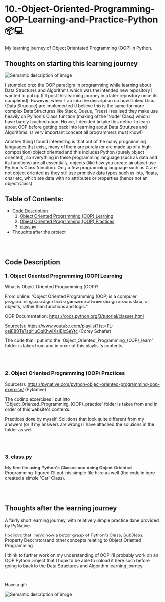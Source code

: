 # 10.-Object-Oriented-Programming-OOP-Learning-and-Practice-Python :package::computer:
My learning journey of Object Orientated Programming (OOP) in Python.

## Thoughts on starting this learning journey

![Semantic description of image](https://media.istockphoto.com/id/1257522431/vector/businessman-reach-out-for-the-stars-by-using-books-as-the-platform-describe-reach-successful.jpg?s=612x612&w=0&k=20&c=oaYDGOJ06ebcwxaF7FQkfT_ry8inGlJbmVZnGvZo5U4=)

I stumbled onto the OOP paradigm in programming while learning about Data Structures and Algorithms which was the intended new repository I wanted to put up (I'll post this learning journey in a later repository once its completed). However, when I ran into the description on how Linked Lists (Data Structure) are implemented (I believe this is the same for more complex Data Structures like Stack, Queue, Trees) I realised they make use heavily on Python's Class function (making of the 'Node' Class) which I have barely touched upon. Hence, I decided to take this detour to learn about OOP before getting back into learning about Data Strutures and Algorithms. (a very important concept all programmers must know!)

Another thing I found interesting is that out of the many programming languages that exist, many of them are purely (or are made up of a high composition) object oriented and this includes Python (purely object oriented), so everything in these programming language (such as data and its functions) are all essentially, objects (like how you create an object use Python's Class function). Only a few programming language such as C are not object oriented as they still use primitive data types such as ints, floats, char etc, which are data with no attributes or properties (hence not an object/Class).

## Table of Contents:
+ [Code Description](#codedescription)
  1. [Object Oriented Programming (OOP) Learning](#ooplearning)
  2. [Object Oriented Programming (OOP) Practices](#ooppractices)
  3. [class.py](#class.py)
+ [Thoughts after the project](#thoughts)

<br>

<br>

## Code Description <a name = "codedescription"></a>

### 1. Object Oriented Programming (OOP) Learning <a name = "ooplearning"></a>

What is Object Oriented Programming (OOP)?

From online: "Object Oriented Programming (OOP) is a computer programming paradigm that organizes software design around data, or objects, rather than functions and logic."

OOP Documentation: https://docs.python.org/3/tutorial/classes.html

Source(s): https://www.youtube.com/playlist?list=PL-osiE80TeTsqhIuOqKhwlXsIBIdSeYtc (Corey Schafer) 

The code that I put into the 'Object_Oriented_Programming_(OOP)_learn' folder is taken from and in order of this playlist's contents.

<br>

<br>

### 2. Object Oriented Programming (OOP) Practices <a name = "ooppractices"></a>

Source(s): https://pynative.com/python-object-oriented-programming-oop-exercise/ (PyNative)

The coding excercises I put into 'Object_Oriented_Programming_(OOP)_practice' folder is taken from and in order of this website's contents.

Practices done by myself. Solutions that look quite different from my answers (or if my answers are wrong) I have attached the solutions in the folder as well.

<br>

<br>

### 3. class.py <a name = "class.py"></a>

My first file using Python's Classes and doing Object Oriented Programming, figured I'll put this simple file here as well (the code in here created a simple 'Car' Class).

<br>

<br>

## Thoughts after the learning journey <a name = "thoughts"></a>
A fairly short learning journey, with relatively simple practice done provided by PyNative. 

I believe that I have now a better grasp of Python's Class, SubClass, Property Decoratorsand other concepts relating to Object Oriented Programming.

I think to further work on my understanding of OOP I'll probably work on an OOP Python project that I hope to be able to upload it here soon before going to back to the Data Structures and Algorithm learning journey.

<br>

Have a gif:

![Semantic description of image](https://media.tenor.com/wL59aqQiwzAAAAAM/cat-kitty.gif)
